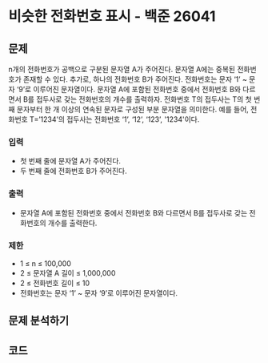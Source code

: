 # 비슷한 전화번호 표시 - 백준 26041
## 문제
n개의 전화번호가 공백으로 구분된 문자열 A가 주어진다. 문자열 A에는 중복된 전화번호가 존재할 수 있다. 추가로, 하나의 전화번호 B가 주어진다.
전화번호는 문자 ‘1’ ~ 문자 ‘9’로 이루어진 문자열이다. 문자열 A에 포함된 전화번호 중에서 전화번호 B와 다르면서 B를 접두사로 갖는 전화번호의 개수를 출력하자.
전화번호 T의 접두사는 T의 첫 번째 문자부터 한 개 이상의 연속된 문자로 구성된 부분 문자열을 의미한다. 예를 들어, 전화번호 T=’1234’의 접두사는 전화번호 ‘1’, ‘12’, ‘123’, '1234'이다.

### 입력
- 첫 번째 줄에 문자열 A가 주어진다.
- 두 번째 줄에 전화번호 B가 주어진다.
### 출력
- 문자열 A에 포함된 전화번호 중에서 전화번호 B와 다르면서 B를 접두사로 갖는 전화번호의 개수를 출력한다.
### 제한
- 1 ≤ n ≤ 100,000
- 2 ≤ 문자열 A 길이 ≤ 1,000,000
- 2 ≤ 전화번호 길이 ≤ 10
- 전화번호는 문자 ‘1’ ~ 문자 ‘9’로 이루어진 문자열이다.

## 문제 분석하기


## 코드
```java

```